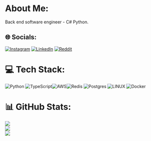 # About Me:
Back end software engineer - C# Python.



## 🌐 Socials:
[![Instagram](https://img.shields.io/badge/Instagram-%23E4405F.svg?logo=Instagram&logoColor=white)](https://instagram.com/danilomacwdo/) [![LinkedIn](https://img.shields.io/badge/LinkedIn-%230077B5.svg?logo=linkedin&logoColor=white)](https://linkedin.com/in/macwdo/) [![Reddit](https://img.shields.io/badge/Reddit-%23FF4500.svg?logo=Reddit&logoColor=white)](https://reddit.com/user/macwdo) 

# 💻 Tech Stack:
![Python](https://img.shields.io/badge/python-3670A0?style=for-the-badge&logo=python&logoColor=ffdd54) ![TypeScript](https://img.shields.io/badge/typescript-%23007ACC.svg?style=for-the-badge&logo=typescript&logoColor=white)![AWS](https://img.shields.io/badge/AWS-%23FF9900.svg?style=for-the-badge&logo=amazon-aws&logoColor=white)![Redis](https://img.shields.io/badge/redis-%23DD0031.svg?style=for-the-badge&logo=redis&logoColor=white) ![Postgres](https://img.shields.io/badge/postgres-%23316192.svg?style=for-the-badge&logo=postgresql&logoColor=white) ![LINUX](https://img.shields.io/badge/Linux-FCC624?style=for-the-badge&logo=linux&logoColor=black) ![Docker](https://img.shields.io/badge/docker-%230db7ed.svg?style=for-the-badge&logo=docker&logoColor=white)
# 📊 GitHub Stats:
![](https://github-readme-stats.vercel.app/api?username=Macwdo&theme=city_light&hide_border=true&include_all_commits=false&count_private=false)<br/>
![](https://github-readme-streak-stats.herokuapp.com/?user=Macwdo&theme=city_light&hide_border=true)<br/>
![](https://github-readme-stats.vercel.app/api/top-langs/?username=Macwdo&theme=city_light&hide_border=true&include_all_commits=false&count_private=false&layout=compact)
<!-- Proudly created with GPRM ( https://gprm.itsvg.in ) -->
